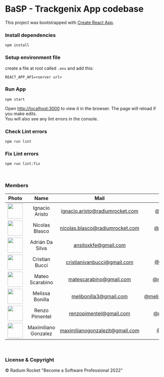 # BaSP - Trackgenix App codebase

This project was bootstrapped with [Create React App](https://github.com/facebook/create-react-app).


### Install dependencies

    npm install

### Setup environment file
create a file at root called `.env` and add this:

    REACT_APP_API=<server url>

### Run App
    npm start

Open [http://localhost:3000](http://localhost:3000) to view it in the browser.
The page will reload if you make edits.\
You will also see any lint errors in the console.


### Check Lint errors
    npm run lint

### Fix Lint errors
    npm run lint:fix

<br>

### Members

|Photo | Name  | Mail | Github
| :-----: | :-----: | :-----: | :-----: |
<img src="https://avatars.githubusercontent.com/u/72083744?v=4" height="50" width="50">| Ignacio Aristo | ignacio.aristo@radiumrocket.com | [@ignacioaristo](https://github.com/ignacioaristo)
<img src="https://avatars.githubusercontent.com/u/90566262?v=4" height="50" width="50">| Nicolas Blasco | nicolas.blasco@radiumrocket.com | [@nicolasblasco](https://github.com/nicolasblasco)
<img src="https://avatars.githubusercontent.com/u/111019134?v=4" height="50" width="50">| Adrián Da Silva | ansitoxkfe@gmail.com | [@Ansitox](https://github.com/Ansitox)
<img src="https://avatars.githubusercontent.com/u/76186035?v=4" height="50" width="50">| Cristian Bucci | cristianivanbucci@gmail.com | [@CristianBucci](https://github.com/CristianBucci)
<img src="https://avatars.githubusercontent.com/u/91098568?v=4" height="50" width="50">| Mateo Scarabino | matescarabino@gmail.com | [@matescarabino](https://github.com/matescarabino)
<img src="https://avatars.githubusercontent.com/u/68981016?v=4" height="50" width="50">| Melissa Bonilla | melibonilla3@gmail.com | [@melissabonillasellanes](https://github.com/melissabonillasellanes)
<img src="https://avatars.githubusercontent.com/u/58220306?v=4" height="50" width="50">| Renzo Pimentel | renzopimentel@gmail.com | [@renzopimentel](https://github.com/renzopimentel)
<img src="https://avatars.githubusercontent.com/u/108374329?v=4" height="50" width="50">| Maximiliano Gonzalez | maximilianogonzalezit@gmail.com | [@MaxiG-dev](https://github.com/MaxiG-dev)





<br>

### License & Copyright

© Radium Rocket "Become a Software Professional 2022"